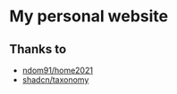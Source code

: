 # My personal website

## Thanks to

- [ndom91/home2021](https://github.com/ndom91/home2021)
- [shadcn/taxonomy](https://githu.com/shadcn/taxonomy)
